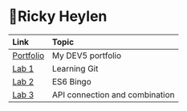 # 👾Ricky Heylen

| Link       | Topic      |
|:-----------|:-----------|
|[Portfolio](https://github.com/Rix11-H/DEV5-myportfolio)| My DEV5 portfolio|
| [Lab 1](https://github.com/Rix11-H/DEV5-myportfolio/tree/main/lab1%20-%20git) | Learning Git|
|[Lab 2](https://github.com/Rix11-H/DEV5-myportfolio/tree/main/lab2%20-%20bingo)| ES6 Bingo |
|[Lab 3](https://github.com/Rix11-H/DEV5-LAB3)| API connection and combination |
